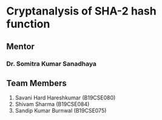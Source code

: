 # Cryptanalysis of SHA-2 hash function
## Mentor
### **Dr. Somitra Kumar Sanadhaya**

## Team Members

1. Savani Hard Hareshkumar (B19CSE080)
2. Shivam Sharma (B19CSE084)
3. Sandip Kumar Burnwal (B19CSE075)
